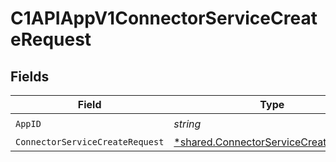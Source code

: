 # C1APIAppV1ConnectorServiceCreateRequest


## Fields

| Field                                                                                                | Type                                                                                                 | Required                                                                                             | Description                                                                                          |
| ---------------------------------------------------------------------------------------------------- | ---------------------------------------------------------------------------------------------------- | ---------------------------------------------------------------------------------------------------- | ---------------------------------------------------------------------------------------------------- |
| `AppID`                                                                                              | *string*                                                                                             | :heavy_check_mark:                                                                                   | N/A                                                                                                  |
| `ConnectorServiceCreateRequest`                                                                      | [*shared.ConnectorServiceCreateRequest](../../../pkg/models/shared/connectorservicecreaterequest.md) | :heavy_minus_sign:                                                                                   | N/A                                                                                                  |